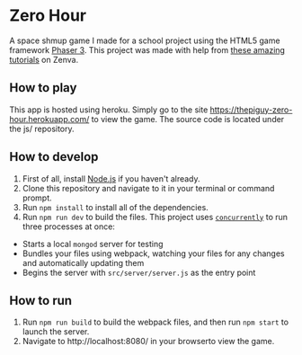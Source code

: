 # Zero Hour

A space shmup game I made for a school project using the HTML5 game framework [Phaser 3](https://phaser.io/phaser3). This project was made with help from [these amazing tutorials](https://phasertutorials.com/creating-a-simple-multiplayer-game-in-phaser-3-with-an-authoritative-server-part-1/) on Zenva.

## How to play

This app is hosted using heroku. Simply go to the site https://thepiguy-zero-hour.herokuapp.com/ to view the game. The source code is located under the js/ repository.

## How to develop

1. First of all, install [Node.js](https://nodejs.org/) if you haven't already.
2. Clone this repository and navigate to it in your terminal or command prompt.
3. Run `npm install` to install all of the dependencies.
4. Run `npm run dev` to build the files. This project uses [`concurrently`](https://www.npmjs.com/package/concurrently) to run three processes at once:
  - Starts a local `mongod` server for testing
  - Bundles your files using webpack, watching your files for any changes and automatically updating them
  - Begins the server with `src/server/server.js` as the entry point

## How to run
1. Run `npm run build` to build the webpack files, and then run `npm start` to launch the server.
2. Navigate to http://localhost:8080/ in your browserto view the game.
